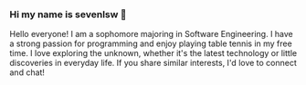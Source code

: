 ### Hi my name is sevenlsw 👋

Hello everyone! 
I am a sophomore majoring in Software Engineering.
I have a strong passion for programming and enjoy playing table tennis in my free time.
I love exploring the unknown, whether it's the latest technology or little discoveries in everyday life.
If you share similar interests, I'd love to connect and chat!
